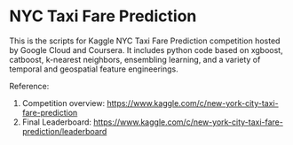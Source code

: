 # NYC Taxi Fare Prediction

This is the scripts for Kaggle NYC Taxi Fare Prediction competition hosted by Google Cloud and Coursera. It includes python code based on xgboost, catboost, k-nearest neighbors, ensembling learning, and a variety of temporal and geospatial feature engineerings.

Reference:

1. Competition overview: https://www.kaggle.com/c/new-york-city-taxi-fare-prediction
2. Final Leaderboard: https://www.kaggle.com/c/new-york-city-taxi-fare-prediction/leaderboard

